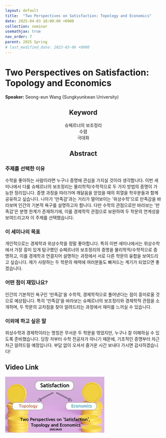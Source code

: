 ```yaml
---
layout: default
title:  "Two Perspectives on Satisfaction: Topology and Economics"
date: 2025-04-03 18:00:00 +0900
collection: seminar
usemathjax: true
nav_order: 7
parent: 2025 Spring
# last_modified_date: 2023-03-06 +0900
---
```

# Two Perspectives on Satisfaction: Topology and Economics

**Speaker:** Seong-eun Wang (Sungkyunkwan University) <br>
   
## <center> Keyword </center>
<center>슈페르너의 보조정리</center>
<center>수렴</center>
<center>극대화</center>
   
## <center> Abstract </center>

### 주제를 선택한 이유
수학을 좋아하는 사람이라면 누구나 증명에 관심을 가지실 것이라 생각합니다. 이번 세미나에서 다룰 슈페르너의 보조정리는 물리학적/수학적으로 두 가지 방법의 증명이 가능한 정리입니다. 증명 과정을 따라가며 깨달음을 얻었을 때의 희열을 학우분들과 함께 공유하고 싶습니다. 나아가 '만족감'과는 거리가 멀어보이는 '위상수학'으로 만족감을 바라보며 인간의 기본적 욕구를 설명하고자 합니다. 다만 수학의 관점으로만 바라보는 '만족감'은 분명 한계가 존재하기에, 이를 경제학적 관점으로 보완하여 두 학문의 연계성을 보여드리고자 이 주제를 선택했습니다.

### 이 세미나의 목표
개인적으로는 경제학과 위상수학을 정말 좋아합니다. 특히 이번 세미나에서는 위상수학에서 가장 흥미 있게 탐구했던 슈페르너의 보조정리의 증명을 물리학적/수학적으로 증명하고, 이를 경제학과 연결지어 설명하는 과정에서 서로 다른 학문의 융합을 보여드리고 싶습니다. 제가 사랑하는 두 학문의 매력에 여러분들도 빠져드는 계기가 되었으면 좋겠습니다.

### 어떤 점이 재밌나요?
인간의 기본적인 욕구인 '만족감'을 수학적, 경제학적으로 풀어낸다는 점이 흥미로울 것으로 예상됩니다. 특히 '만족감'을 바라보는 슈페르너의 보조정리와 경제학적 관점을 소개하며, 두 학문의 교차점을 찾아 알려드리는 과정에서 재미를 느끼실 수 있습니다. 

### 이외에 하고 싶은 말
위상수학과 경제학이라는 명칭은 무서운 두 학문을 엮었지만, 누구나 잘 이해하실 수 있도록 준비했습니다. 당장 저부터 수학 전공자가 아니기 때문에, 기초적인 증명부터 차근차근 알려드릴 예정입니다. 부담 없이 오셔서 즐거운 시간 보내다 가시면 감사하겠습니다!

## Video Link

[![Video Label](pictures/7_satisfaction.jpg)](https://youtu.be/0fZ5s46uZ8M)

<!--## ## PDF Download
<a target='_blank' href='download/EulerLagrange.pdf'>Euler-Lagrange equation PPT</a>-->